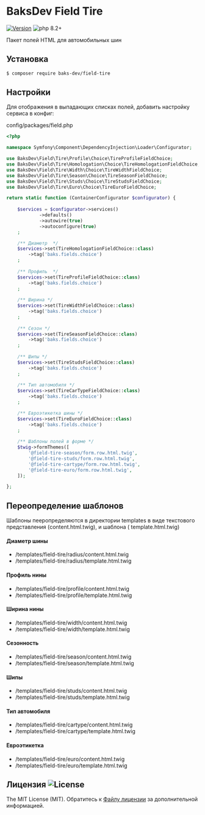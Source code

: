 # BaksDev Field Tire

[![Version](https://img.shields.io/badge/version-7.0.22-blue)](https://github.com/baks-dev/field-tire/releases)
![php 8.2+](https://img.shields.io/badge/php-min%208.1-red.svg)

Пакет полей HTML для автомобильных шин

## Установка

``` bash
$ composer require baks-dev/field-tire
```

## Настройки

Для отображения в выпадающих списках полей, добавить настройку сервиса в конфиг:

config/packages/field.php

``` php
<?php

namespace Symfony\Component\DependencyInjection\Loader\Configurator;

use BaksDev\Field\Tire\Profile\Choice\TireProfileFieldChoice;
use BaksDev\Field\Tire\Homologation\Choice\TireHomologationFieldChoice;
use BaksDev\Field\Tire\Width\Choice\TireWidthFieldChoice;
use BaksDev\Field\Tire\Season\Choice\TireSeasonFieldChoice;
use BaksDev\Field\Tire\Studs\Choice\TireStudsFieldChoice;
use BaksDev\Field\Tire\Euro\Choice\TireEuroFieldChoice;

return static function (ContainerConfigurator $configurator) {
	
	$services = $configurator->services()
            ->defaults()
            ->autowire(true)
            ->autoconfigure(true)
	;

	/** Диаметр  */
	$services->set(TireHomologationFieldChoice::class)
		->tag('baks.fields.choice')
	;
	
	/** Профиль  */
	$services->set(TireProfileFieldChoice::class)
		->tag('baks.fields.choice')
	;
	
	/** Ширина */
	$services->set(TireWidthFieldChoice::class)
		->tag('baks.fields.choice')
	;
	
	/** Сезон */
	$services->set(TireSeasonFieldChoice::class)
		->tag('baks.fields.choice')
	;
	
	/** Шипы */
	$services->set(TireStudsFieldChoice::class)
		->tag('baks.fields.choice')
	;
	
	/** Тип автомобиля */
	$services->set(TireCarTypeFieldChoice::class)
		->tag('baks.fields.choice')
	;

	/** Евроэтикетка шины */
	$services->set(TireEuroFieldChoice::class)
		->tag('baks.fields.choice')
	;
	
	/** Шаблоны полей в форме */
	$twig->formThemes([
		'@field-tire-season/form.row.html.twig',
		'@field-tire-studs/form.row.html.twig',
		'@field-tire-cartype/form.row.html.twig',
		'@field-tire-euro/form.row.html.twig',
	]);

};

```

## Переопределение шаблонов

Шаблоны пееропределяются в директории templates в виде текстового представления (content.html.twig), и шаблона (
template.html.twig)

#### Диаметр шины

- /templates/field-tire/radius/content.html.twig
- /templates/field-tire/radius/template.html.twig

#### Профиль нины

- /templates/field-tire/profile/content.html.twig
- /templates/field-tire/profile/template.html.twig

#### Ширина нины

- /templates/field-tire/width/content.html.twig
- /templates/field-tire/width/template.html.twig

#### Сезонность

- /templates/field-tire/season/content.html.twig
- /templates/field-tire/season/template.html.twig

#### Шипы

- /templates/field-tire/studs/content.html.twig
- /templates/field-tire/studs/template.html.twig

#### Тип автомобиля

- /templates/field-tire/cartype/content.html.twig
- /templates/field-tire/cartype/template.html.twig

#### Евроэтикетка

- /templates/field-tire/euro/content.html.twig
- /templates/field-tire/euro/template.html.twig


## Лицензия ![License](https://img.shields.io/badge/MIT-green)

The MIT License (MIT). Обратитесь к [Файлу лицензии](LICENSE.md) за дополнительной информацией.
